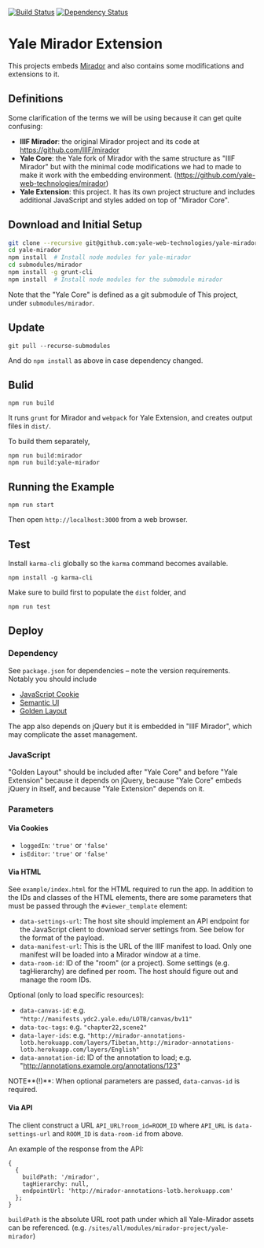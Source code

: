 [![Build Status](https://travis-ci.org/yale-web-technologies/yale-mirador.svg?branch=master)](https://travis-ci.org/yale-web-technologies/yale-mirador) [![Dependency Status](https://gemnasium.com/badges/github.com/yale-web-technologies/yale-mirador.svg)](https://gemnasium.com/github.com/yale-web-technologies/yale-mirador)

# Yale Mirador Extension
This projects embeds [Mirador](https://github.com/IIIF/mirador) and also
contains some modifications and extensions to it.

## Definitions
Some clarification of the terms we will be using because
it can get quite confusing:

* **IIIF Mirador**: the original Mirador project and its code at https://github.com/IIIF/mirador
* **Yale Core**: the Yale fork of Mirador with the same structure as "IIIF Mirador" but with the minimal code modifications we had to made to make it work with the embedding environment. (https://github.com/yale-web-technologies/mirador)
* **Yale Extension**: this project. It has its own project structure and includes additional JavaScript and styles added on top of "Mirador Core".

## Download and Initial Setup
```bash
git clone --recursive git@github.com:yale-web-technologies/yale-mirador.git
cd yale-mirador
npm install  # Install node modules for yale-mirador
cd submodules/mirador
npm install -g grunt-cli
npm install  # Install node modules for the submodule mirador
```

Note that the "Yale Core" is defined as a git submodule of This
project, under `submodules/mirador`. 

## Update
```
git pull --recurse-submodules
```
And do `npm install` as above in case dependency changed.

## Bulid

```
npm run build
```
It runs `grunt` for Mirador and `webpack` for Yale Extension, and
creates output files in `dist/`. 

To build them separately,
```
npm run build:mirador
npm run build:yale-mirador
```

## Running the Example
```
npm run start
```

Then open `http://localhost:3000` from a web browser.

## Test

Install `karma-cli` globally so the `karma` command becomes available.
```
npm install -g karma-cli
```

Make sure to build first to populate the `dist` folder, and
```
npm run test
```

## Deploy

### Dependency
See `package.json` for dependencies &ndash; note the version requirements. Notably you should include
* [JavaScript Cookie](https://github.com/js-cookie/js-cookie)
* [Semantic UI](http://semantic-ui.com/)
* [Golden Layout](https://www.golden-layout.com/)

The app also depends on jQuery but it is embedded in "IIIF 
Mirador", which may complicate the asset management.

### JavaScript
"Golden Layout" should be included after "Yale Core" and before "Yale Extension" 
because it depends on jQuery, because "Yale Core" embeds jQuery in itself,
and because "Yale Extension" depends on it.

### Parameters

#### Via Cookies
* `loggedIn`: `'true'` or `'false'`
* `isEditor`: `'true'` or `'false'`

#### Via HTML

See `example/index.html` for the HTML required to run the app.
In addition to the IDs and classes of the HTML elements,
there are some parameters that must be passed through the `#viewer_template`
element:

* `data-settings-url`: The host site should implement an API endpoint for the JavaScript client to download server settings from. See below for the format of the payload.
* `data-manifest-url`: This is the URL of the IIIF manifest to load. Only one manifest will be loaded into a Mirador window at a time.
* `data-room-id`: ID of the "room" (or a project). Some settings (e.g. tagHierarchy) are defined per room. The host should 
figure out and manage the room IDs.

Optional (only to load specific resources):
* `data-canvas-id`: e.g. `"http://manifests.ydc2.yale.edu/LOTB/canvas/bv11"`
* `data-toc-tags`: e.g. `"chapter22,scene2"`
* `data-layer-ids`: e.g. `"http://mirador-annotations-lotb.herokuapp.com/layers/Tibetan,http://mirador-annotations-lotb.herokuapp.com/layers/English"`
* `data-annotation-id`: ID of the annotation to load; e.g. "http://annotations.example.org/annotations/123"

NOTE**(!)**: When optional parameters are passed, `data-canvas-id` is required.

#### Via API

The client construct a URL `API_URL?room_id=ROOM_ID`
where `API_URL` is `data-settings-url` and `ROOM_ID` is `data-room-id` from above.

An example of the response from the API:
```
{
  {
    buildPath: '/mirador',
    tagHierarchy: null,
    endpointUrl: 'http://mirador-annotations-lotb.herokuapp.com'
  };
}
```

`buildPath` is the absolute URL root path under which all Yale-Mirador assets 
can be referenced.
(e.g. `/sites/all/modules/mirador-project/yale-mirador`) 
